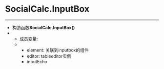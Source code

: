 # SocialCalc.InputBox

---

- 构造函数**SocialCalc.InputBox()**
- - 成员变量:
  - - element: 关联到inputbox的组件
    - editor: tableeditor实例
    - inputEcho